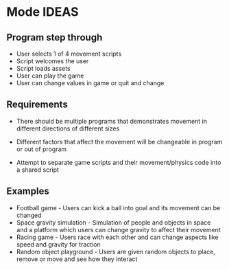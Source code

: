 # Mode IDEAS
## Program step through
 - User selects 1 of 4 movement scripts
 - Script welcomes the user
 - Script loads assets
 - User can play the game
 - User can change values in game or quit and change

## Requirements
 - There should be multiple programs that demonstrates movement in different directions of different sizes
 - Different factors that affect the movement will be changeable in program or out of program

 - Attempt to separate game scripts and their movement/physics code into a shared script

## Examples
 - Football game            - Users can kick a ball into goal and its movement can be changed
 - Space gravity simulation - Simulation of people and objects in space and a platform which users can change gravity to affect their movement
 - Racing game              - Users race with each other and can change aspects like speed and gravity for traction
 - Random object playground - Users are given random objects to place, remove or move and see how they interact